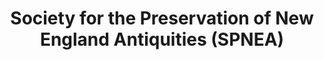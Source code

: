 ---
layout: repo
title: "Society for the Preservation of New England Antiquities (SPNEA)"
id: 17652
permalink: repos/17652/
---